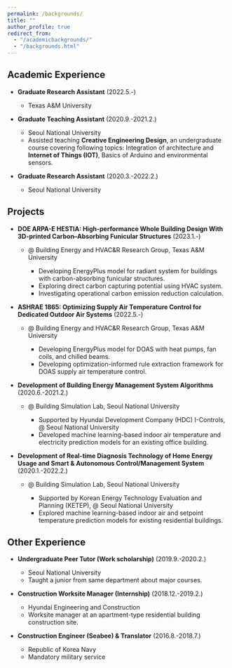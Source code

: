 ```yaml
---
permalink: /backgrounds/
title: ""
author_profile: true
redirect_from: 
  - "/academicbackgrounds/"
  - "/backgrounds.html"
---
```


Academic Experience
-----
* **Graduate Research Assistant** (2022.5.-)
  * Texas A&M University

* **Graduate Teaching Assistant** (2020.9.-2021.2.)
  * Seoul National University
  * Assisted teaching **Creative Engineering Design**, an undergraduate course covering following topics: Integration of architecture and **Internet of Things (IOT)**, Basics of Arduino and environmental sensors.

* **Graduate Research Assistant** (2020.3.-2022.2.)
  * Seoul National University
  
Projects
-----
* **DOE ARPA-E HESTIA: High-performance Whole Building Design With 3D-printed Carbon–Absorbing Funicular Structures**	(2023.1.-)
  * @ Building Energy and HVAC&R Research Group, Texas A&M University
    
    * Developing EnergyPlus model for radiant system for buildings with carbon-absorbing funicular structures.
    * Exploring direct carbon capturing potential using HVAC system.
    * Investigating operational carbon emission reduction calculation.
  
* **ASHRAE 1865: Optimizing Supply Air Temperature Control for Dedicated Outdoor Air Systems**	(2022.5.-)
  * @ Building Energy and HVAC&R Research Group, Texas A&M University
    
    * Developing EnergyPlus model for DOAS with heat pumps, fan coils, and chilled beams.
    * Developing optimization-informed rule extraction framework for DOAS supply air temperature control.

* **Development of Building Energy Management System Algorithms**	(2020.6.-2021.2.)
  * @ Building Simulation Lab, Seoul National University
    
    * Supported by Hyundai Development Company (HDC) I-Controls, @ Seoul National University
    * Developed machine learning-based indoor air temperature and electricity prediction models for an existing office building. 

* **Development of Real-time Diagnosis Technology of Home Energy Usage and Smart & Autonomous Control/Management System** 	(2020.1.-2022.2.)
  * @ Building Simulation Lab, Seoul National University
    
    * Supported by Korean Energy Technology Evaluation and Planning (KETEP), @ Seoul National University
    * Explored machine learning-based indoor air and setpoint temperature prediction models for existing residential buildings.

Other Experience
-----

* **Undergraduate Peer Tutor (Work scholarship)** (2019.9.-2020.2.)
  * Seoul National University
  * Taught a junior from same department about major courses.
  
* **Construction Worksite Manager (Internship)** (2018.12.-2019.2.)
  * Hyundai Engineering and Construction
  * Worksite manager at an apartment-type residential building construction site.
  
* **Construction Engineer (Seabee) & Translator** (2016.8.-2018.7.)
  * Republic of Korea Navy
  * Mandatory military service
  
